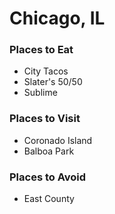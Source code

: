 # Chicago, IL

### Places to Eat
- City Tacos
- Slater's 50/50
- Sublime

### Places to Visit
- Coronado Island
- Balboa Park

### Places to Avoid
- East County